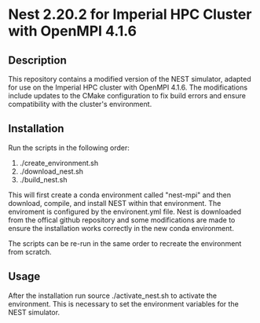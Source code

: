 # Nest 2.20.2 for Imperial HPC Cluster with OpenMPI 4.1.6

## Description
This repository contains a modified version of the NEST simulator, adapted for use on the Imperial HPC cluster with OpenMPI 4.1.6. The modifications include updates to the CMake configuration to fix build errors and ensure compatibility with the cluster's environment.

## Installation
Run the scripts in the following order:

1. ./create_environment.sh
2. ./download_nest.sh
3. ./build_nest.sh

This will first create a conda environment called "nest-mpi" and then download, compile, and install NEST within that environment. The enviroment is configured by the environent.yml file. Nest is downloaded from the offical github repository and some modifications are made to ensure the installation works correctly in the new conda environment.

The scripts can be re-run in the same order to recreate the environment from scratch.

## Usage
After the installation run source ./activate_nest.sh to activate the environment. This is necessary to set the environment variables for the NEST simulator.